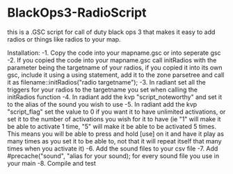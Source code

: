 # BlackOps3-RadioScript
this is a .GSC script for call of duty black ops 3 that makes it easy to add radios or things like radios to your map. 

Installation:
-1. Copy the code into your mapname.gsc or into seperate gsc
-2. If you copied the code into your mapname.gsc call initRadios with the parameter being the targetname of your radios, if you copied it into its own gsc, include it using a using statement, add it to the zone parsetree and call it as filename::initRadios("radio targetname");
-3. In radiant set all the triggers for your radios to the targetname you set when calling the initRadios function
-4. In radiant add the kvp "script_noteworthy" and set it to the alias of the sound you wish to use
-5. In radiant add the kvp "script_flag" set the value to 0 if you want it to have unlimited activations, or set it to the number of activations you wish for it to have (ie "1" will make it be able to activate 1 time, "5" will make it be able to be activated 5 times. This means you will be able to press and hold [use] on it and have it play as many times as you set it to be able to, not that it will repeat itself that many times when you activate it)
-6. Add the sound files to your csv file
-7. Add #precache("sound", "alias for your sound); for every sound file you use in your main
-8. Compile and test
